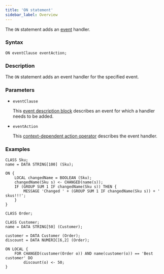 ```yaml
---
title: 'ON statement'
sidebar_label: Overview
---
```


The `ON` statement adds an [event](Events.md) handler.

### Syntax 

    ON eventClause eventAction;

### Description

The `ON` statement adds an event handler for the specified event. 

### Parameters

- `eventClause`

    This [event description block](Event_description_block.md) describes an event for which a handler needs to be added.

- `eventAction`

    This [context-dependent action operator](Action_operators.md#contextdependent) describes the event handler.

### Examples

```lsf
CLASS Sku;
name = DATA STRING[100] (Sku);

ON {
    LOCAL changedName = BOOLEAN (Sku);
    changedName(Sku s) <- CHANGED(name(s));
    IF (GROUP SUM 1 IF changedName(Sku s)) THEN {
        MESSAGE 'Changed ' + (GROUP SUM 1 IF changedName(Sku s)) + ' skus!!!';
    }
}

CLASS Order;

CLASS Customer;
name = DATA STRING[50] (Customer);

customer = DATA Customer (Order);
discount = DATA NUMERIC[6,2] (Order);

ON LOCAL {
    FOR CHANGED(customer(Order o)) AND name(customer(o)) == 'Best customer' DO
        discount(o) <- 50;
}
```
